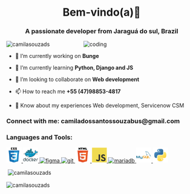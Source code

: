 <h1 align="center">Bem-vindo(a)👋</h1>
<h3 align="center">A passionate developer from Jaraguá do sul, Brazil</h3>
<img align="right" alt="coding" width="300" src="https://media.giphy.com/media/NytMLKyiaIh6VH9SPm/giphy.gif">

<p align="left"> <img src="https://komarev.com/ghpvc/?username=camilasouzads&label=Profile%20views&color=0e75b6&style=flat" alt="camilasouzads" /> </p>

- 🔭 I’m currently working on **Bunge**

- 🌱 I’m currently learning **Python, Django and JS**

- 👯 I’m looking to collaborate on **Web development**

- 📫 How to reach me **+55 (47)98853-4817**

- 📄 Know about my experiences Web development, Servicenow CSM

<h3 align="left">Connect with me: camiladossantossouzabus@gmail.com</h3>
<p align="left">
</p>

<h3 align="left">Languages and Tools:</h3>
<p align="left"> <a href="https://www.w3schools.com/css/" target="_blank" rel="noreferrer"> <img src="https://raw.githubusercontent.com/devicons/devicon/master/icons/css3/css3-original-wordmark.svg" alt="css3" width="40" height="40"/> </a> <a href="https://www.docker.com/" target="_blank" rel="noreferrer"> <img src="https://raw.githubusercontent.com/devicons/devicon/master/icons/docker/docker-original-wordmark.svg" alt="docker" width="40" height="40"/> </a> <a href="https://www.figma.com/" target="_blank" rel="noreferrer"> <img src="https://www.vectorlogo.zone/logos/figma/figma-icon.svg" alt="figma" width="40" height="40"/> </a> <a href="https://git-scm.com/" target="_blank" rel="noreferrer"> <img src="https://www.vectorlogo.zone/logos/git-scm/git-scm-icon.svg" alt="git" width="40" height="40"/> </a> <a href="https://www.w3.org/html/" target="_blank" rel="noreferrer"> <img src="https://raw.githubusercontent.com/devicons/devicon/master/icons/html5/html5-original-wordmark.svg" alt="html5" width="40" height="40"/> </a> <a href="https://developer.mozilla.org/en-US/docs/Web/JavaScript" target="_blank" rel="noreferrer"> <img src="https://raw.githubusercontent.com/devicons/devicon/master/icons/javascript/javascript-original.svg" alt="javascript" width="40" height="40"/> </a> <a href="https://mariadb.org/" target="_blank" rel="noreferrer"> <img src="https://www.vectorlogo.zone/logos/mariadb/mariadb-icon.svg" alt="mariadb" width="40" height="40"/> </a> <a href="https://www.mysql.com/" target="_blank" rel="noreferrer"> <img src="https://raw.githubusercontent.com/devicons/devicon/master/icons/mysql/mysql-original-wordmark.svg" alt="mysql" width="40" height="40"/> </a> <a href="https://www.python.org" target="_blank" rel="noreferrer"> <img src="https://raw.githubusercontent.com/devicons/devicon/master/icons/python/python-original.svg" alt="python" width="40" height="40"/> </a></p>

<p>&nbsp;<img align="center" src="https://github-readme-stats.vercel.app/api?username=camilasouzads&show_icons=true&locale=en&theme=jolly" alt="camilasouzads" /></p>

<p><img align="center" src="https://github-readme-streak-stats.herokuapp.com/?user=camilasouzads&&theme=jolly&hide_border=false&border_radius=4.5&locale=en&date_format=&mode=daily&properties=background" alt="camilasouzads" /></p>
